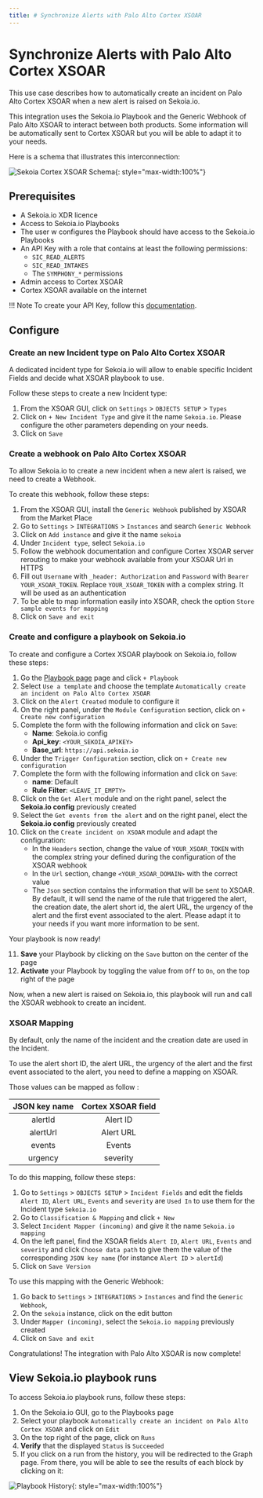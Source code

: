 ```yaml
---
title: # Synchronize Alerts with Palo Alto Cortex XSOAR
---
```


# Synchronize Alerts with Palo Alto Cortex XSOAR

This use case describes how to automatically create an incident on Palo Alto Cortex XSOAR when a new alert is raised on Sekoia.io.

This integration uses the Sekoia.io Playbook and the Generic Webhook of Palo Alto XSOAR to interact between both products.
Some information will be automatically sent to Cortex XSOAR but you will be able to adapt it to your needs.

Here is a schema that illustrates this interconnection:

![Sekoia Cortex XSOAR Schema](/assets/operation_center/external_integrations/sekoia_xsoar_integration.png){: style="max-width:100%"}

## Prerequisites

- A Sekoia.io XDR licence
- Access to Sekoia.io Playbooks 
- The user w configures the Playbook should have access to the Sekoia.io Playbooks
- An API Key with a role that contains at least the following permissions:
	* `SIC_READ_ALERTS`
	* `SIC_READ_INTAKES`
	* The `SYMPHONY_*` permissions
- Admin access to Cortex XSOAR
- Cortex XSOAR available on the internet

!!! Note
    To create your API Key, follow this [documentation](../../../../getting_started/manage_api_keys/#create-an-api-key).

## Configure

### Create an new Incident type on Palo Alto Cortex XSOAR
A dedicated incident type for Sekoia.io will allow to enable specific Incident Fields and decide what XSOAR playbook to use.

Follow these steps to create a new Incident type: 

1. From the XSOAR GUI, click on `Settings` > `OBJECTS SETUP` > `Types`
2. Click on `+ New Incident Type` and give it the name `Sekoia.io`. Please configure the other parameters depending on your needs.
3. Click on `Save`

### Create a webhook on Palo Alto Cortex XSOAR
To allow Sekoia.io to create a new incident when a new alert is raised, we need to create a Webhook.

To create this webhook, follow these steps:

1. From the XSOAR GUI, install the `Generic Webhook` published by XSOAR from the Market Place
2. Go to `Settings` > `INTEGRATIONS` > `Instances` and search `Generic Webhook`
3. Click on `Add instance` and give it the name `sekoia`
4. Under `Incident type`, select `Sekoia.io`
5. Follow the webhook documentation and configure Cortex XSOAR server rerouting to make your webhook available from your XSOAR Url in HTTPS
6. Fill out `Username` with `_header: Authorization` and `Password` with `Bearer YOUR_XSOAR_TOKEN`. Replace `YOUR_XSOAR_TOKEN` with a complex string. It will be used as an authentication
7. To be able to map information easily into XSOAR, check the option `Store sample events for mapping`
8. Click on `Save and exit`

### Create and configure a playbook on Sekoia.io
To create and configure a Cortex XSOAR playbook on Sekoia.io, follow these steps: 

1. Go the [Playbook page](https://app.sekoia.io/operations/playbooks) page and click `+ Playbook`
2. Select `Use a template` and choose the template `Automatically create an incident on Palo Alto Cortex XSOAR`
3. Click on the `Alert Created` module to configure it
4. On the right panel, under the `Module Configuration` section, click on `+ Create new configuration`
5. Complete the form with the following information and click on `Save`:
	* **Name**: Sekoia.io config
	* **Api_key**: `<YOUR_SEKOIA_APIKEY>`
	* **Base_url**: `https://api.sekoia.io`
6. Under the `Trigger Configuration` section, click on `+ Create new configuration`
7. Complete the form with the following information and click on `Save`:
    * **name**: Default
    * **Rule Filter**: `<LEAVE_IT_EMPTY>`
8. Click on the `Get Alert` module and on the right panel, select the **Sekoia.io config** previously created
9. Select the `Get events from the alert` and on the right panel, elect the **Sekoia.io config** previously created
10. Click on the `Create incident on XSOAR` module and adapt the configuration:
    * In the `Headers` section, change the value of `YOUR_XSOAR_TOKEN` with the complex string your defined during the configuration of the XSOAR webhook
    * In the `Url` section, change `<YOUR_XSOAR_DOMAIN>` with the correct value
    * The `Json` section contains the information that will be sent to XSOAR. By default, it will send the name of the rule that triggered the alert, the creation date, the alert short id, the alert URL, the urgency of the alert and the first event associated to the alert. Please adapt it to your needs if you want more information to be sent.

Your playbook is now ready!

11. **Save** your Playbook by clicking on the `Save` button on the center of the page
12. **Activate** your Playbook by toggling the value from `Off` to `On`, on the top right of the page

Now, when a new alert is raised on Sekoia.io, this playbook will run and call the XSOAR webhook to create an incident.

### XSOAR Mapping

By default, only the name of the incident and the creation date are used in the Incident.

To use the alert short ID, the alert URL, the urgency of the alert and the first event associated to the alert, you need to define a mapping on XSOAR.

Those values can be mapped as follow : 

| JSON key name | Cortex XSOAR field |
|:-------------:|:------------------:|
|    alertId    |      Alert ID      |
|    alertUrl   |      Alert URL     |
|     events    |       Events       |
|    urgency    |      severity      |

To do this mapping, follow these steps:

1. Go to `Settings` > `OBJECTS SETUP` > `Incident Fields` and edit the fields `Alert ID`, `Alert URL`, `Events` and `severity` are `Used In` to use them for the Incident type `Sekoia.io`
2. Go to `Classification & Mapping` and click `+ New`
3. Select `Incident Mapper (incoming)` and give it the name `Sekoia.io mapping`
4. On the left panel, find the XSOAR fields `Alert ID`, `Alert URL`, `Events` and `severity` and click `Choose data path` to give them the value of the corresponding `JSON key name` (for instance `Alert ID` > `alertId`)
5. Click on `Save Version`

To use this mapping with the Generic Webhook:
 
1. Go back to `Settings` > `INTEGRATIONS` > `Instances` and find the `Generic Webhook`,
2. On the `sekoia` instance, click on the edit button
3. Under `Mapper (incoming)`, select the `Sekoia.io mapping` previously created
4. Click on `Save and exit`

Congratulations! The integration with Palo Alto XSOAR is now complete! 

## View Sekoia.io playbook runs

To access Sekoia.io playbook runs, follow these steps: 

1. On the Sekoia.io GUI, go to the Playbooks page
2. Select your playbook `Automatically create an incident on Palo Alto Cortex XSOAR` and click on `Edit`
3. On the top right of the page, click on `Runs`
4. **Verify** that the displayed `Status` is `Succeeded`
5. If you click on a run from the history, you will be redirected to the Graph page. From there, you will be able to see the results of each block by clicking on it:

![Playbook History](/assets/operation_center/playbooks/playbook_history.PNG){: style="max-width:100%"}

